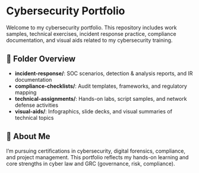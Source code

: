 # Cybersecurity Portfolio

Welcome to my cybersecurity portfolio. This repository includes work samples, technical exercises, incident response practice, compliance documentation, and visual aids related to my cybersecurity training.

## 📁 Folder Overview

- **incident-response/**: SOC scenarios, detection & analysis reports, and IR documentation
- **compliance-checklists/**: Audit templates, frameworks, and regulatory mapping
- **technical-assignments/**: Hands-on labs, script samples, and network defense activities
- **visual-aids/**: Infographics, slide decks, and visual summaries of technical topics

## 🧩 About Me

I’m pursuing certifications in cybersecurity, digital forensics, compliance, and project management. This portfolio reflects my hands-on learning and core strengths in cyber law and GRC (governance, risk, compliance).
